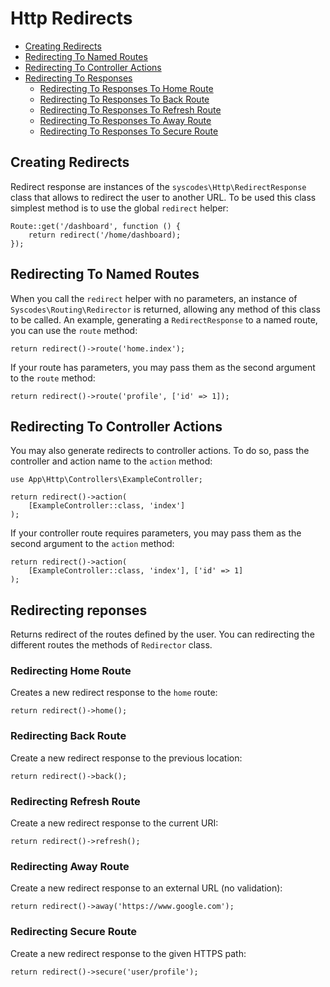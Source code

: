 # Http Redirects

- [Creating Redirects](#creating-redirects)
- [Redirecting To Named Routes](#redirecting-named-routes)
- [Redirecting To Controller Actions](#redirecting-controller-actions)
- [Redirecting To Responses](#redirecting-responses)
    - [Redirecting To Responses To Home Route](#redirecting-home-route)
    - [Redirecting To Responses To Back Route](#redirecting-back-route)
    - [Redirecting To Responses To Refresh Route](#redirecting-refresh-route)
    - [Redirecting To Responses To Away Route](#redirecting-away-route)
    - [Redirecting To Responses To Secure Route](#redirecting-secure-route)

<a name="creating-redirects"></a>
## Creating Redirects

Redirect response are instances of the `syscodes\Http\RedirectResponse` class that allows to redirect the user to another URL.  To be used this class simplest method is to use the global `redirect` helper:

    Route::get('/dashboard', function () {
        return redirect('/home/dashboard);
    });

<a name="redirecting-named-routes"></a>
## Redirecting To Named Routes

When you call the `redirect` helper with no parameters, an instance of `Syscodes\Routing\Redirector` is returned, allowing any method of this class to be called. An example, generating a `RedirectResponse` to a named route, you can use the `route` method:

    return redirect()->route('home.index');

If your route has parameters, you may pass them as the second argument to the `route` method:

    return redirect()->route('profile', ['id' => 1]);

<a name="redirecting-controller-actions"></a>
## Redirecting To Controller Actions

You may also generate redirects to controller actions. To do so, pass the controller and action name to the `action` method:

    use App\Http\Controllers\ExampleController;

    return redirect()->action(
        [ExampleController::class, 'index']
    );

If your controller route requires parameters, you may pass them as the second argument to the `action` method:

    return redirect()->action(
        [ExampleController::class, 'index'], ['id' => 1]
    );

<a name="redirecting-responses"></a>
## Redirecting reponses

Returns redirect of the routes defined by the user. You can redirecting the different routes the methods of `Redirector` class.

<a name="redirecting-home-route"></a>
### Redirecting Home Route

Creates a new redirect response to the `home` route:

    return redirect()->home();

<a name="redirecting-back-route"></a>
### Redirecting Back Route

Create a new redirect response to the previous location:

    return redirect()->back();

<a name="redirecting-refresh-route"></a>
### Redirecting Refresh Route

Create a new redirect response to the current URI:

    return redirect()->refresh();

<a name="redirecting-away-route"></a>
### Redirecting Away Route

Create a new redirect response to an external URL (no validation):

    return redirect()->away('https://www.google.com');

<a name="redirecting-secure-route"></a>
### Redirecting Secure Route

Create a new redirect response to the given HTTPS path:

    return redirect()->secure('user/profile');